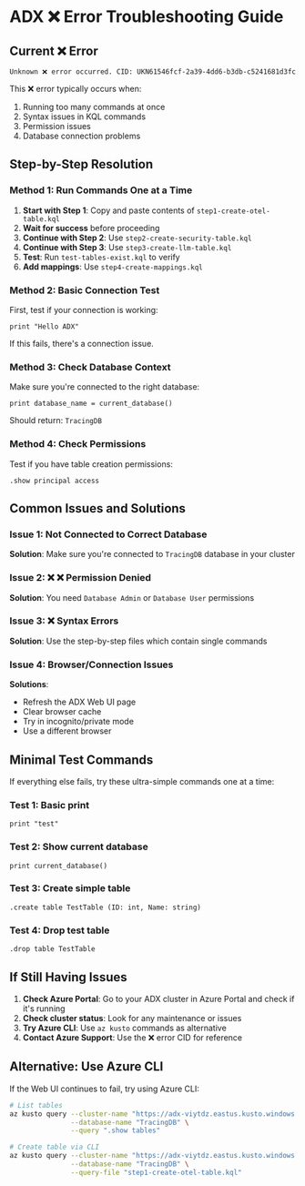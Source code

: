 # ADX ❌ Error Troubleshooting Guide

##  Current ❌ Error
`Unknown ❌ error occurred. CID: UKN61546fcf-2a39-4dd6-b3db-c5241681d3fc`

This ❌ error typically occurs when:
1. Running too many commands at once
2. Syntax issues in KQL commands
3. Permission issues
4. Database connection problems

##  Step-by-Step Resolution

### Method 1: Run Commands One at a Time

1. **Start with Step 1**: Copy and paste contents of `step1-create-otel-table.kql`
2. **Wait for success** before proceeding
3. **Continue with Step 2**: Use `step2-create-security-table.kql`
4. **Continue with Step 3**: Use `step3-create-llm-table.kql`
5. **Test**: Run `test-tables-exist.kql` to verify
6. **Add mappings**: Use `step4-create-mappings.kql`

### Method 2: Basic Connection Test

First, test if your connection is working:

```kql
print "Hello ADX"
```

If this fails, there's a connection issue.

### Method 3: Check Database Context

Make sure you're connected to the right database:

```kql
print database_name = current_database()
```

Should return: `TracingDB`

### Method 4: Check Permissions

Test if you have table creation permissions:

```kql
.show principal access
```

##  Common Issues and Solutions

### Issue 1: Not Connected to Correct Database
**Solution**: Make sure you're connected to `TracingDB` database in your cluster

### Issue 2: ❌ ❌ Permission Denied
**Solution**: You need `Database Admin` or `Database User` permissions

### Issue 3: ❌ Syntax Errors
**Solution**: Use the step-by-step files which contain single commands

### Issue 4: Browser/Connection Issues
**Solutions**:
- Refresh the ADX Web UI page
- Clear browser cache
- Try in incognito/private mode
- Use a different browser

##  Minimal Test Commands

If everything else fails, try these ultra-simple commands one at a time:

### Test 1: Basic print
```kql
print "test"
```

### Test 2: Show current database
```kql
print current_database()
```

### Test 3: Create simple table
```kql
.create table TestTable (ID: int, Name: string)
```

### Test 4: Drop test table
```kql
.drop table TestTable
```

##  If Still Having Issues

1. **Check Azure Portal**: Go to your ADX cluster in Azure Portal and check if it's running
2. **Check cluster status**: Look for any maintenance or issues
3. **Try Azure CLI**: Use `az kusto` commands as alternative
4. **Contact Azure Support**: Use the ❌ error CID for reference

##  Alternative: Use Azure CLI

If the Web UI continues to fail, try using Azure CLI:

```bash
# List tables
az kusto query --cluster-name "https://adx-viytdz.eastus.kusto.windows.net" \
               --database-name "TracingDB" \
               --query ".show tables"

# Create table via CLI
az kusto query --cluster-name "https://adx-viytdz.eastus.kusto.windows.net" \
               --database-name "TracingDB" \
               --query-file "step1-create-otel-table.kql"
```
